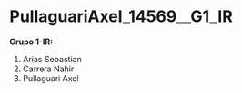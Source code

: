 # PullaguariAxel_14569__G1_IR


**Grupo 1-IR:**
1. Arias Sebastian
2. Carrera Nahir
3. Pullaguari Axel